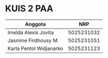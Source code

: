 # KUIS 2 PAA 

| Anggota | NRP |
| --- | -- |
| Imelda Alexis Jovita | 5025231032 |
| Jasmine Firdhousy M. | 5025231051 |
| Karla Pentol Widjanarko | 5025231123 |


